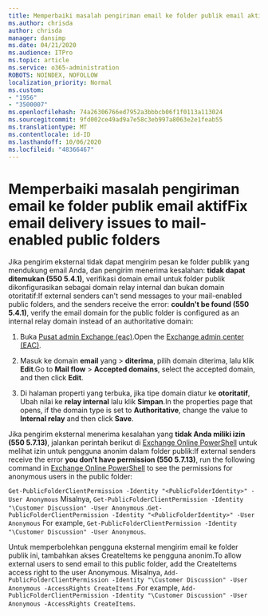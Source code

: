```yaml
---
title: Memperbaiki masalah pengiriman email ke folder publik email aktif
ms.author: chrisda
author: chrisda
manager: dansimp
ms.date: 04/21/2020
ms.audience: ITPro
ms.topic: article
ms.service: o365-administration
ROBOTS: NOINDEX, NOFOLLOW
localization_priority: Normal
ms.custom:
- "1956"
- "3500007"
ms.openlocfilehash: 74a26306766ed7952a3bbbcb06f1f0113a113024
ms.sourcegitcommit: 9fd002ce49ad9a7e58c3eb997a8063e2e1feab55
ms.translationtype: MT
ms.contentlocale: id-ID
ms.lasthandoff: 10/06/2020
ms.locfileid: "48366467"
---
```

# <a name="fix-email-delivery-issues-to-mail-enabled-public-folders"></a><span data-ttu-id="e1ae3-102">Memperbaiki masalah pengiriman email ke folder publik email aktif</span><span class="sxs-lookup"><span data-stu-id="e1ae3-102">Fix email delivery issues to mail-enabled public folders</span></span>

<span data-ttu-id="e1ae3-103">Jika pengirim eksternal tidak dapat mengirim pesan ke folder publik yang mendukung email Anda, dan pengirim menerima kesalahan: **tidak dapat ditemukan (550 5.4.1)**, verifikasi domain email untuk folder publik dikonfigurasikan sebagai domain relay internal dan bukan domain otoritatif:</span><span class="sxs-lookup"><span data-stu-id="e1ae3-103">If external senders can't send messages to your mail-enabled public folders, and the senders receive the error: **couldn't be found (550 5.4.1)**, verify the email domain for the public folder is configured as an internal relay domain instead of an authoritative domain:</span></span>

1. <span data-ttu-id="e1ae3-104">Buka [Pusat admin Exchange (eac)](https://docs.microsoft.com/Exchange/exchange-admin-center).</span><span class="sxs-lookup"><span data-stu-id="e1ae3-104">Open the [Exchange admin center (EAC)](https://docs.microsoft.com/Exchange/exchange-admin-center).</span></span>

2. <span data-ttu-id="e1ae3-105">Masuk ke domain **email** yang \> **diterima**, pilih domain diterima, lalu klik **Edit**.</span><span class="sxs-lookup"><span data-stu-id="e1ae3-105">Go to **Mail flow** \> **Accepted domains**, select the accepted domain, and then click **Edit**.</span></span>

3. <span data-ttu-id="e1ae3-106">Di halaman properti yang terbuka, jika tipe domain diatur ke **otoritatif**, Ubah nilai ke **relay internal** lalu klik **Simpan**.</span><span class="sxs-lookup"><span data-stu-id="e1ae3-106">In the properties page that opens, if the domain type is set to **Authoritative**, change the value to **Internal relay** and then click **Save**.</span></span>

<span data-ttu-id="e1ae3-107">Jika pengirim eksternal menerima kesalahan yang **tidak Anda miliki izin (550 5.7.13)**, jalankan perintah berikut di [Exchange Online PowerShell](https://docs.microsoft.com/powershell/exchange/exchange-online/connect-to-exchange-online-powershell/connect-to-exchange-online-powershell) untuk melihat izin untuk pengguna anonim dalam folder publik:</span><span class="sxs-lookup"><span data-stu-id="e1ae3-107">If external senders receive the error **you don't have permission (550 5.7.13)**, run the following command in [Exchange Online PowerShell](https://docs.microsoft.com/powershell/exchange/exchange-online/connect-to-exchange-online-powershell/connect-to-exchange-online-powershell) to see the permissions for anonymous users in the public folder:</span></span>

<span data-ttu-id="e1ae3-108">`Get-PublicFolderClientPermission -Identity "<PublicFolderIdentity>" -User Anonymous` Misalnya, `Get-PublicFolderClientPermission -Identity "\Customer Discussion" -User Anonymous` .</span><span class="sxs-lookup"><span data-stu-id="e1ae3-108">`Get-PublicFolderClientPermission -Identity "<PublicFolderIdentity>" -User Anonymous` For example, `Get-PublicFolderClientPermission -Identity "\Customer Discussion" -User Anonymous`.</span></span>

<span data-ttu-id="e1ae3-109">Untuk memperbolehkan pengguna eksternal mengirim email ke folder publik ini, tambahkan akses CreateItems ke pengguna anonim.</span><span class="sxs-lookup"><span data-stu-id="e1ae3-109">To allow external users to send email to this public folder, add the CreateItems access right to the user Anonymous.</span></span> <span data-ttu-id="e1ae3-110">Misalnya, `Add-PublicFolderClientPermission -Identity "\Customer Discussion" -User Anonymous -AccessRights CreateItems` .</span><span class="sxs-lookup"><span data-stu-id="e1ae3-110">For example, `Add-PublicFolderClientPermission -Identity "\Customer Discussion" -User Anonymous -AccessRights CreateItems`.</span></span>
